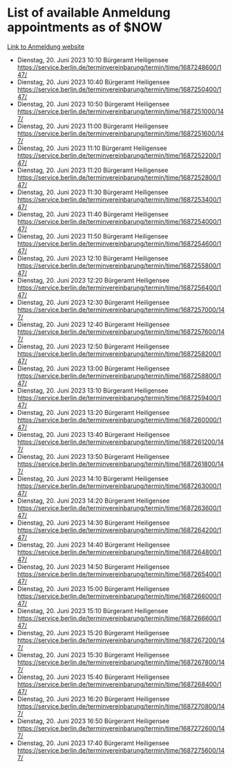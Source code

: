 # List of available Anmeldung appointments as of $NOW
[Link to Anmeldung website](https://service.berlin.de/terminvereinbarung/termin/tag.php?termin=1&anliegen[]=120686&dienstleisterlist=122210,122217,327316,122219,327312,122227,327314,122231,327346,122243,327348,122254,122252,329742,122260,329745,122262,329748,122271,327278,122273,327274,122277,327276,330436,122280,327294,122282,327290,122284,327292,122291,327270,122285,327266,122286,327264,122296,327268,150230,329760,122297,327286,122294,327284,122312,329763,122314,329775,122304,327330,122311,327334,122309,327332,317869,122281,327352,122279,329772,122283,122276,327324,122274,327326,122267,329766,122246,327318,122251,327320,122257,327322,122208,327298,122226,327300&herkunft=http%3A%2F%2Fservice.berlin.de%2Fdienstleistung%2F120686%2F)
- Dienstag, 20. Juni 2023 10:10 Bürgeramt Heiligensee https://service.berlin.de/terminvereinbarung/termin/time/1687248600/147/
- Dienstag, 20. Juni 2023 10:40 Bürgeramt Heiligensee https://service.berlin.de/terminvereinbarung/termin/time/1687250400/147/
- Dienstag, 20. Juni 2023 10:50 Bürgeramt Heiligensee https://service.berlin.de/terminvereinbarung/termin/time/1687251000/147/
- Dienstag, 20. Juni 2023 11:00 Bürgeramt Heiligensee https://service.berlin.de/terminvereinbarung/termin/time/1687251600/147/
- Dienstag, 20. Juni 2023 11:10 Bürgeramt Heiligensee https://service.berlin.de/terminvereinbarung/termin/time/1687252200/147/
- Dienstag, 20. Juni 2023 11:20 Bürgeramt Heiligensee https://service.berlin.de/terminvereinbarung/termin/time/1687252800/147/
- Dienstag, 20. Juni 2023 11:30 Bürgeramt Heiligensee https://service.berlin.de/terminvereinbarung/termin/time/1687253400/147/
- Dienstag, 20. Juni 2023 11:40 Bürgeramt Heiligensee https://service.berlin.de/terminvereinbarung/termin/time/1687254000/147/
- Dienstag, 20. Juni 2023 11:50 Bürgeramt Heiligensee https://service.berlin.de/terminvereinbarung/termin/time/1687254600/147/
- Dienstag, 20. Juni 2023 12:10 Bürgeramt Heiligensee https://service.berlin.de/terminvereinbarung/termin/time/1687255800/147/
- Dienstag, 20. Juni 2023 12:20 Bürgeramt Heiligensee https://service.berlin.de/terminvereinbarung/termin/time/1687256400/147/
- Dienstag, 20. Juni 2023 12:30 Bürgeramt Heiligensee https://service.berlin.de/terminvereinbarung/termin/time/1687257000/147/
- Dienstag, 20. Juni 2023 12:40 Bürgeramt Heiligensee https://service.berlin.de/terminvereinbarung/termin/time/1687257600/147/
- Dienstag, 20. Juni 2023 12:50 Bürgeramt Heiligensee https://service.berlin.de/terminvereinbarung/termin/time/1687258200/147/
- Dienstag, 20. Juni 2023 13:00 Bürgeramt Heiligensee https://service.berlin.de/terminvereinbarung/termin/time/1687258800/147/
- Dienstag, 20. Juni 2023 13:10 Bürgeramt Heiligensee https://service.berlin.de/terminvereinbarung/termin/time/1687259400/147/
- Dienstag, 20. Juni 2023 13:20 Bürgeramt Heiligensee https://service.berlin.de/terminvereinbarung/termin/time/1687260000/147/
- Dienstag, 20. Juni 2023 13:40 Bürgeramt Heiligensee https://service.berlin.de/terminvereinbarung/termin/time/1687261200/147/
- Dienstag, 20. Juni 2023 13:50 Bürgeramt Heiligensee https://service.berlin.de/terminvereinbarung/termin/time/1687261800/147/
- Dienstag, 20. Juni 2023 14:10 Bürgeramt Heiligensee https://service.berlin.de/terminvereinbarung/termin/time/1687263000/147/
- Dienstag, 20. Juni 2023 14:20 Bürgeramt Heiligensee https://service.berlin.de/terminvereinbarung/termin/time/1687263600/147/
- Dienstag, 20. Juni 2023 14:30 Bürgeramt Heiligensee https://service.berlin.de/terminvereinbarung/termin/time/1687264200/147/
- Dienstag, 20. Juni 2023 14:40 Bürgeramt Heiligensee https://service.berlin.de/terminvereinbarung/termin/time/1687264800/147/
- Dienstag, 20. Juni 2023 14:50 Bürgeramt Heiligensee https://service.berlin.de/terminvereinbarung/termin/time/1687265400/147/
- Dienstag, 20. Juni 2023 15:00 Bürgeramt Heiligensee https://service.berlin.de/terminvereinbarung/termin/time/1687266000/147/
- Dienstag, 20. Juni 2023 15:10 Bürgeramt Heiligensee https://service.berlin.de/terminvereinbarung/termin/time/1687266600/147/
- Dienstag, 20. Juni 2023 15:20 Bürgeramt Heiligensee https://service.berlin.de/terminvereinbarung/termin/time/1687267200/147/
- Dienstag, 20. Juni 2023 15:30 Bürgeramt Heiligensee https://service.berlin.de/terminvereinbarung/termin/time/1687267800/147/
- Dienstag, 20. Juni 2023 15:40 Bürgeramt Heiligensee https://service.berlin.de/terminvereinbarung/termin/time/1687268400/147/
- Dienstag, 20. Juni 2023 16:20 Bürgeramt Heiligensee https://service.berlin.de/terminvereinbarung/termin/time/1687270800/147/
- Dienstag, 20. Juni 2023 16:50 Bürgeramt Heiligensee https://service.berlin.de/terminvereinbarung/termin/time/1687272600/147/
- Dienstag, 20. Juni 2023 17:40 Bürgeramt Heiligensee https://service.berlin.de/terminvereinbarung/termin/time/1687275600/147/
